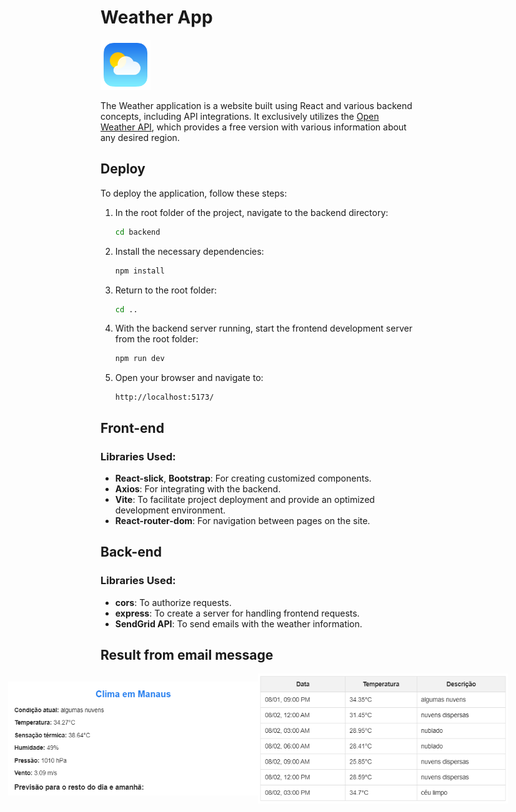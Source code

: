 # Weather App

<img src="./src/assets/img/pngegg.png" height="80" width="80">

The Weather application is a website built using React and various backend concepts, including API integrations. It exclusively utilizes the [Open Weather API](https://openweathermap.org/api), which provides a free version with various information about any desired region.

## Deploy
To deploy the application, follow these steps:

1. In the root folder of the project, navigate to the backend directory:
    ```bash
    cd backend
    ```
2. Install the necessary dependencies:
    ```bash
    npm install
    ```
3. Return to the root folder:
    ```bash
    cd ..
    ```
4. With the backend server running, start the frontend development server from the root folder:
    ```bash
    npm run dev
    ```
5. Open your browser and navigate to:
    ```
    http://localhost:5173/
    ```

## Front-end
### Libraries Used:
- **React-slick**, **Bootstrap**: For creating customized components.
- **Axios**: For integrating with the backend.
- **Vite**: To facilitate project deployment and provide an optimized development environment.
- **React-router-dom**: For navigation between pages on the site.

## Back-end
### Libraries Used:
- **cors**: To authorize requests.
- **express**: To create a server for handling frontend requests.
- **SendGrid API**: To send emails with the weather information.

###

## Result from email message
<div style="display: flex; justify-content: center; align-items: center;">
    <img src="src/assets/email/headerEmailMessage.png" alt="Body from email message with the information about weather" style="max-width: 400px; height: auto;"/>
    <img src="src/assets/email/bodyEmailMessage.png" alt="Body from email message with the information about weather" style="max-width: 400px; height: auto;"/>
</div>
